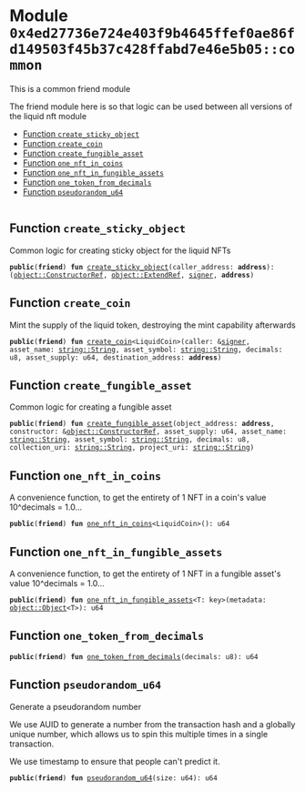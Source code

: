 
<a id="0x4ed27736e724e403f9b4645ffef0ae86fd149503f45b37c428ffabd7e46e5b05_common"></a>

# Module `0x4ed27736e724e403f9b4645ffef0ae86fd149503f45b37c428ffabd7e46e5b05::common`

This is a common friend module

The friend module here is so that logic can be used between all versions of the liquid nft module


-  [Function `create_sticky_object`](#0x4ed27736e724e403f9b4645ffef0ae86fd149503f45b37c428ffabd7e46e5b05_common_create_sticky_object)
-  [Function `create_coin`](#0x4ed27736e724e403f9b4645ffef0ae86fd149503f45b37c428ffabd7e46e5b05_common_create_coin)
-  [Function `create_fungible_asset`](#0x4ed27736e724e403f9b4645ffef0ae86fd149503f45b37c428ffabd7e46e5b05_common_create_fungible_asset)
-  [Function `one_nft_in_coins`](#0x4ed27736e724e403f9b4645ffef0ae86fd149503f45b37c428ffabd7e46e5b05_common_one_nft_in_coins)
-  [Function `one_nft_in_fungible_assets`](#0x4ed27736e724e403f9b4645ffef0ae86fd149503f45b37c428ffabd7e46e5b05_common_one_nft_in_fungible_assets)
-  [Function `one_token_from_decimals`](#0x4ed27736e724e403f9b4645ffef0ae86fd149503f45b37c428ffabd7e46e5b05_common_one_token_from_decimals)
-  [Function `pseudorandom_u64`](#0x4ed27736e724e403f9b4645ffef0ae86fd149503f45b37c428ffabd7e46e5b05_common_pseudorandom_u64)


<pre><code></code></pre>



<a id="0x4ed27736e724e403f9b4645ffef0ae86fd149503f45b37c428ffabd7e46e5b05_common_create_sticky_object"></a>

## Function `create_sticky_object`

Common logic for creating sticky object for the liquid NFTs


<pre><code><b>public</b>(<b>friend</b>) <b>fun</b> <a href="common.md#0x4ed27736e724e403f9b4645ffef0ae86fd149503f45b37c428ffabd7e46e5b05_common_create_sticky_object">create_sticky_object</a>(caller_address: <b>address</b>): (<a href="_ConstructorRef">object::ConstructorRef</a>, <a href="_ExtendRef">object::ExtendRef</a>, <a href="">signer</a>, <b>address</b>)
</code></pre>



<a id="0x4ed27736e724e403f9b4645ffef0ae86fd149503f45b37c428ffabd7e46e5b05_common_create_coin"></a>

## Function `create_coin`

Mint the supply of the liquid token, destroying the mint capability afterwards


<pre><code><b>public</b>(<b>friend</b>) <b>fun</b> <a href="common.md#0x4ed27736e724e403f9b4645ffef0ae86fd149503f45b37c428ffabd7e46e5b05_common_create_coin">create_coin</a>&lt;LiquidCoin&gt;(caller: &<a href="">signer</a>, asset_name: <a href="_String">string::String</a>, asset_symbol: <a href="_String">string::String</a>, decimals: u8, asset_supply: u64, destination_address: <b>address</b>)
</code></pre>



<a id="0x4ed27736e724e403f9b4645ffef0ae86fd149503f45b37c428ffabd7e46e5b05_common_create_fungible_asset"></a>

## Function `create_fungible_asset`

Common logic for creating a fungible asset


<pre><code><b>public</b>(<b>friend</b>) <b>fun</b> <a href="common.md#0x4ed27736e724e403f9b4645ffef0ae86fd149503f45b37c428ffabd7e46e5b05_common_create_fungible_asset">create_fungible_asset</a>(object_address: <b>address</b>, constructor: &<a href="_ConstructorRef">object::ConstructorRef</a>, asset_supply: u64, asset_name: <a href="_String">string::String</a>, asset_symbol: <a href="_String">string::String</a>, decimals: u8, collection_uri: <a href="_String">string::String</a>, project_uri: <a href="_String">string::String</a>)
</code></pre>



<a id="0x4ed27736e724e403f9b4645ffef0ae86fd149503f45b37c428ffabd7e46e5b05_common_one_nft_in_coins"></a>

## Function `one_nft_in_coins`

A convenience function, to get the entirety of 1 NFT in a coin's value
10^decimals = 1.0...


<pre><code><b>public</b>(<b>friend</b>) <b>fun</b> <a href="common.md#0x4ed27736e724e403f9b4645ffef0ae86fd149503f45b37c428ffabd7e46e5b05_common_one_nft_in_coins">one_nft_in_coins</a>&lt;LiquidCoin&gt;(): u64
</code></pre>



<a id="0x4ed27736e724e403f9b4645ffef0ae86fd149503f45b37c428ffabd7e46e5b05_common_one_nft_in_fungible_assets"></a>

## Function `one_nft_in_fungible_assets`

A convenience function, to get the entirety of 1 NFT in a fungible asset's value
10^decimals = 1.0...


<pre><code><b>public</b>(<b>friend</b>) <b>fun</b> <a href="common.md#0x4ed27736e724e403f9b4645ffef0ae86fd149503f45b37c428ffabd7e46e5b05_common_one_nft_in_fungible_assets">one_nft_in_fungible_assets</a>&lt;T: key&gt;(metadata: <a href="_Object">object::Object</a>&lt;T&gt;): u64
</code></pre>



<a id="0x4ed27736e724e403f9b4645ffef0ae86fd149503f45b37c428ffabd7e46e5b05_common_one_token_from_decimals"></a>

## Function `one_token_from_decimals`



<pre><code><b>public</b>(<b>friend</b>) <b>fun</b> <a href="common.md#0x4ed27736e724e403f9b4645ffef0ae86fd149503f45b37c428ffabd7e46e5b05_common_one_token_from_decimals">one_token_from_decimals</a>(decimals: u8): u64
</code></pre>



<a id="0x4ed27736e724e403f9b4645ffef0ae86fd149503f45b37c428ffabd7e46e5b05_common_pseudorandom_u64"></a>

## Function `pseudorandom_u64`

Generate a pseudorandom number

We use AUID to generate a number from the transaction hash and a globally unique
number, which allows us to spin this multiple times in a single transaction.

We use timestamp to ensure that people can't predict it.


<pre><code><b>public</b>(<b>friend</b>) <b>fun</b> <a href="common.md#0x4ed27736e724e403f9b4645ffef0ae86fd149503f45b37c428ffabd7e46e5b05_common_pseudorandom_u64">pseudorandom_u64</a>(size: u64): u64
</code></pre>
